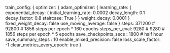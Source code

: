 train_config: {
  optimizer: {
    adam_optimizer: {
      learning_rate: {
        exponential_decay: {
          initial_learning_rate: 0.0002
          decay_length: 0.1
          decay_factor: 0.8
          staircase: True
        }
      }
      weight_decay: 0.0001
    }
    fixed_weight_decay: false
    use_moving_average: false
  }
  steps: 371200 # 92800 # 1856 steps per epoch * 160 epochs
  steps_per_eval: 9280 # 9280 # 1856 steps per epoch * 5 epochs
  save_checkpoints_secs : 1800 # half hour
  save_summary_steps : 10
  enable_mixed_precision: false
  loss_scale_factor: -1
  clear_metrics_every_epoch: true
}